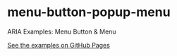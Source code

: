 # menu-button-popup-menu
ARIA Examples: Menu Button &amp; Menu

[See the examples on GitHub Pages](https://oaa-examples.github.io/menu-button-popup-menu)
